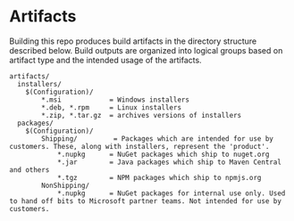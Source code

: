 Artifacts
=========

Building this repo produces build artifacts in the directory structure described below. Build outputs are organized into logical groups based on artifact type and the intended usage of the artifacts.

```
artifacts/
  installers/
    $(Configuration)/
        *.msi            = Windows installers
        *.deb, *.rpm     = Linux installers
        *.zip, *.tar.gz  = archives versions of installers
  packages/
    $(Configuration)/
        Shipping/         = Packages which are intended for use by customers. These, along with installers, represent the 'product'.
            *.nupkg      = NuGet packages which ship to nuget.org
            *.jar        = Java packages which ship to Maven Central and others
            *.tgz        = NPM packages which ship to npmjs.org
        NonShipping/
            *.nupkg      = NuGet packages for internal use only. Used to hand off bits to Microsoft partner teams. Not intended for use by customers.
```
